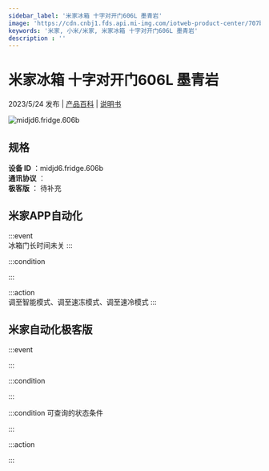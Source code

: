 ```yaml
---
sidebar_label: '米家冰箱 十字对开门606L 墨青岩'
image: 'https://cdn.cnbj1.fds.api.mi-img.com/iotweb-product-center/707bf28c9c782ac6452063a00e31aa53_1680516973409.png?GalaxyAccessKeyId=AKVGLQWBOVIRQ3XLEW&Expires=9223372036854775807&Signature=Xm2uJZ1X3tEc2MvkRZW12zDTfcE='
keywords: '米家, 小米/米家, 米家冰箱 十字对开门606L 墨青岩'
description : ''
---
```

# 米家冰箱 十字对开门606L 墨青岩

2023/5/24 发布 | [产品百科](https://home.mi.com/webapp/content/baike/product/index.html?model=midjd6.fridge.606b/) | [说明书](https://home.mi.com/views/introduction.html?model=midjd6.fridge.606b&region=cn)

![midjd6.fridge.606b](https://cdn.cnbj1.fds.api.mi-img.com/iotweb-product-center/707bf28c9c782ac6452063a00e31aa53_1680516973409.png?GalaxyAccessKeyId=AKVGLQWBOVIRQ3XLEW&Expires=9223372036854775807&Signature=Xm2uJZ1X3tEc2MvkRZW12zDTfcE=)

## 规格  
> 
**设备 ID** ：midjd6.fridge.606b  
**通讯协议** ：  
**极客版**  ： 待补充 


## 米家APP自动化  

:::event  
冰箱门长时间未关
:::

:::condition  

:::

:::action   
调至智能模式、调至速冻模式、调至速冷模式
:::

## 米家自动化极客版  

:::event  

:::

:::condition  

:::

:::condition 可查询的状态条件  

:::

:::action  

:::

        
